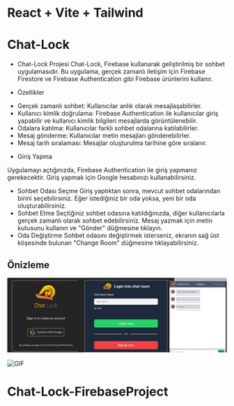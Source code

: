 # React + Vite + Tailwind
# Chat-Lock

- Chat-Lock Projesi
Chat-Lock, Firebase kullanarak geliştirilmiş bir sohbet uygulamasıdır. Bu uygulama, gerçek zamanlı iletişim için Firebase Firestore ve Firebase Authentication gibi Firebase ürünlerini kullanır.

* Özellikler
- Gerçek zamanlı sohbet: Kullanıcılar anlık olarak mesajlaşabilirler.
- Kullanıcı kimlik doğrulama: Firebase Authentication ile kullanıcılar giriş yapabilir ve kullanıcı kimlik bilgileri mesajlarda görüntülenebilir.
- Odalara katılma: Kullanıcılar farklı sohbet odalarına katılabilirler.
- Mesaj gönderme: Kullanıcılar metin mesajları gönderebilirler.
- Mesaj tarih sıralaması: Mesajlar oluşturulma tarihine göre sıralanır.

* Giriş Yapma

Uygulamayı açtığınızda, Firebase Authentication ile giriş yapmanız gerekecektir.
Giriş yapmak için Google hesabınızı kullanabilirsiniz.
* Sohbet Odası Seçme
Giriş yaptıktan sonra, mevcut sohbet odalarından birini seçebilirsiniz. Eğer istediğiniz bir oda yoksa, yeni bir oda oluşturabilirsiniz.
* Sohbet Etme
Seçtiğiniz sohbet odasına katıldığınızda, diğer kullanıcılarla gerçek zamanlı olarak sohbet edebilirsiniz.
Mesaj yazmak için metin kutusunu kullanın ve "Gönder" düğmesine tıklayın.
* Oda Değiştirme
Sohbet odasını değiştirmek isterseniz, ekranın sağ üst köşesinde bulunan "Change Room" düğmesine tıklayabilirsiniz.



## Önizleme
![Ekran Görüntüsü](screen.jpg)

![GIF](gif.gif)

# Chat-Lock-FirebaseProject
